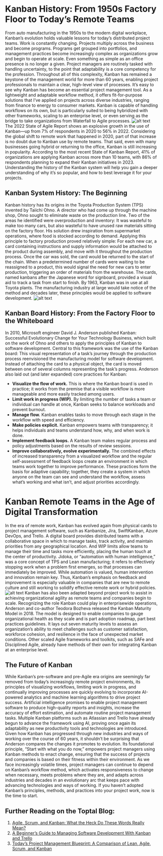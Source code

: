 # Kanban History: From 1950s Factory Floor to Today’s Remote Teams
From auto manufacturing in the 1950s to the modern digital workplace, Kanban’s evolution holds valuable lessons for today’s distributed project teams.
Work is constantly changing. Projects multiply across the business and become programs. Programs get grouped into portfolios, and management practices become increasingly complex as organizations grow and begin to operate at scale. Even something as simple as an office presence is no longer a given.
Project managers are routinely tasked with handling uncertainty, to the point that adaptability is a core competency for the profession. Throughout all of this complexity, Kanban has remained a keystone of the management world for more than 60 years, enabling project professionals to maintain a clear, high-level view of processes.
It’s easy to see why Kanban has become an essential project management tool. As a lightweight and adaptable workflow method, it offers fit-for-purpose solutions that I’ve applied on projects across diverse industries, ranging from finance to energy to consumer markets. Kanban is capable of handling workflows on its own, but is particularly suited to being hybridized with other frameworks, scaling to an enterprise level, or even serving as the bridge to take organizations from Waterfall to Agile processes.
![alt text](https://assets.toptal.io/images?url=https%3A%2F%2Fbs-uploads.toptal.io%2Fblackfish-uploads%2Fpublic-files%2FUntitled-c1c5294701185de6bfc2ad3e915e4861.png)
The 2022 State of Agile Report shows an explosive growth in the use of Kanban—up from 7% of respondents in 2020 to 56% in 2022. Considering the global shift to remote work that happened in 2020, part of that increase is no doubt due to Kanban use by remote teams.
That said, even with many businesses going hybrid or returning to the office, Kanban is still increasing in popularity. According to the most recent State of Kanban Report, 41% of organizations are applying Kanban across more than 10 teams, with 86% of respondents planning to expand their Kanban initiatives in 2023. Understanding the history of the Kanban system will help you gain a deeper understanding of why it’s so popular, and how to best leverage it for your projects.
## Kanban System History: The Beginning
Kanban history has its origins in the Toyota Production System (TPS) invented by Taiichi Ohno. A director who had come up through the machine shop, Ohno sought to eliminate waste on the production line. Two of the areas he identified were overproduction and inventory: It was wasteful to make too many cars, but also wasteful to have unused raw materials sitting on the factory floor. His solution drew inspiration from supermarket operations, where food is stocked according to demand.
Applying this principle to factory production proved relatively simple: For each new car, a card containing instructions and supply information would be attached to the product during assembly, and move with it throughout the production process. Once the car was sold, the card would be returned to the start of the chain. When a predetermined number of cards were waiting to be reassigned to a product, this would signal the need for new cars to enter production, triggering an order of materials from the warehouse. The cards, named kanbans after the Japanese word for signboard, provided a visual aid to track a task from start to finish. By 1963, Kanban was in use at all Toyota plants. The manufacturing industry at large would take notice of the method and decades later, these principles would be applied to software development.
![alt text](https://assets.toptal.io/images?url=https%3A%2F%2Fbs-uploads.toptal.io%2Fblackfish-uploads%2Fpublic-files%2FUntitled-3b688b6aa694de02b8688974d0f18049.png)
## Kanban Board History: From the Factory Floor to the Whiteboard
In 2010, Microsoft engineer David J. Anderson published Kanban: Successful Evolutionary Change for Your Technology Business, which built on the work of Ohno and others to apply the principles of Kanban to software development. Central to this framework was the use of the Kanban board: This visual representation of a task’s journey through the production process reenvisioned the manufacturing model for software development. Instead of attaching the card to a physical object, the card is moved between one of several columns representing the task’s progress.
Anderson also laid out (and later expanded) core practices for Kanban:
- **Visualize the flow of work.** This is where the Kanban board is used in practice; it works from the premise that a visible workflow is more manageable and more easily tracked among users.
- **Limit work in progress (WIP).** By limiting the number of tasks a team or individual can handle at once, Kanban seeks to balance workloads and prevent burnout.
- **Manage flow.** Kanban enables tasks to move through each stage in the workflow with speed and efficiency.
- **Make policies explicit.** Kanban empowers teams with transparency; it helps individuals and teams understand how, why, and when work is done.
- **Implement feedback loops.** A Kanban team makes regular process and policy adjustments based on the results of review sessions.
- **Improve collaboratively, evolve experimentally.** The combined effects of increased transparency from a visualized workflow and the regular self-assessment of feedback loops create an environment in which teams work together to improve performance.
These practices form the basis for adaptive capability; together, they create a system in which anyone on the team can see and understand the workflow, assess what’s working and what isn’t, and adjust priorities accordingly.
# Kanban Remote Teams in the Age of Digital Transformation
In the era of remote work, Kanban has evolved again from physical cards to project management software, such as Kanbanize, Jira, SwiftKanban, Azure DevOps, and Trello. A digital board provides distributed teams with a collaborative space in which to manage tasks, track activity, and maintain priorities from any geographical location. And WIP limits allow teams to manage their time and tasks more efficiently, placing the human touch at the center of productivity.
Jidoka, or “automation with human intelligence,” was a core concept of TPS and Lean manufacturing; it refers to effectively stopping work when a problem first emerges, so that processes can immediately be improved. While automation is valued, human intervention and innovation remain key. Thus, Kanban’s emphasis on feedback and improvement is especially valuable in companies that are new to remote culture and still working to solidify effective remote work or hybrid policies.
![alt text](https://assets.toptal.io/images?url=https%3A%2F%2Fbs-uploads.toptal.io%2Fblackfish-uploads%2Fpublic-files%2FUntitled-b6fffdaaebe76e894bfbdf02bcf2faa3.png)
Kanban has also been adapted beyond project work to assist in achieving organizational agility as remote teams and companies begin to scale. Recognizing the role Kanban could play in enterprisewide operations, Anderson and co-author Teodora Bozheva released the Kanban Maturity Model in 2018. The model is designed to enable companies to gauge organizational health as they scale and is part adoption roadmap, part best practices guidelines. It lays out seven maturity levels to assess an organization’s ability to meet challenges such as customer satisfaction, workforce cohesion, and resilience in the face of unexpected market conditions. Other scaled Agile frameworks and toolkits, such as SAFe and Disciplined Agile, already have methods of their own for integrating Kanban at an enterprise level.
## The Future of Kanban
While Kanban’s pre-software and pre-Agile era origins are seemingly far removed from today’s increasingly remote project environments, its principles of visualizing workflows, limiting work in progress, and continually improving processes are quickly evolving to incorporate AI-powered analytics and machine learning algorithms to drive project success.
Artificial intelligence promises to enable project management software to produce high-quality reports and insights, increase the accuracy of effort estimation, and automate routine project management tasks. Multiple Kanban platforms such as Atlassian and Trello have already begun to advance the framework using AI, proving once again its adaptability as new productivity tools and technologies are introduced.
Given how Kanban has progressed through new industries and ways of working over the course of 60 years, it shouldn’t be surprising that Anderson compares the changes it promotes to evolution. Its foundational principle, “Start with what you do now,” empowers project managers using Kanban methods to enact change, ensuring that the success of projects and companies is based on their fitness within their environment.
As we face increasingly volatile times, project managers can continue to depend on Kanban’s workflow method, which activates responsiveness to change when necessary, meets problems where they are, and adapts across industries and decades in an evolutionary arc that keeps pace with advancing technologies and ways of working. If you haven’t adopted Kanban’s principles, methods, and practices into your project work, now is the time to start.
## Further Reading on the Toptal Blog:
1. [Agile, Scrum, and Kanban: What the Heck Do These Words Really Mean?](https://www.toptal.com/project-managers/technical/agile-scrum-kanban-what-do-they-mean)
2. [A Beginner’s Guide to Managing Software Development With Kanban and Trello](https://www.toptal.com/agile/guide-managing-development-kanban-trello)
3. [Today’s Project Management Blueprint: A Comparison of Lean, Agile, Scrum, and Kanban](https://www.toptal.com/project-managers/agile/project-management-blueprint-part-1-agile-scrum-kanban-lean)

